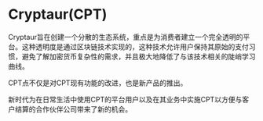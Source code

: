 # Cryptaur(CPT)

Cryptaur旨在创建一个分散的生态系统，重点是为消费者建立一个完全透明的平台。这种透明度是通过区块链技术实现的，这种技术允许用户保持其原始的支付习惯，避免了解加密货币复杂性的需求，并且极大地降低了与该技术相关的陡峭学习曲线。

CPT点不仅是对CPT现有功能的改进，也是新产品的推出。

新时代为在日常生活中使用CPT的平台用户以及在其业务中实施CPT以方便与客户结算的合作伙伴公司带来了新的机会。
